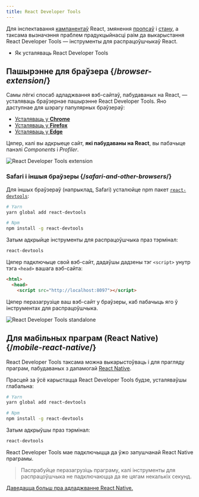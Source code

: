 ```yaml
---
title: React Developer Tools
---
```


<Intro>

Для інспектавання [кампанентаў](/learn/your-first-component) React, змянення [пропсаў](/learn/passing-props-to-a-component) і [стану](/learn/state-a-components-memory), а таксама вызначэння праблем прадукцыйнасці раім да выкарыстання React Developer Tools — інструменты для распрацоўшчыкаў React.

</Intro>

<YouWillLearn>

* Як усталяваць React Developer Tools

</YouWillLearn>

## Пашырэнне для браўзера {/*browser-extension*/}

Самы лёгкі спосаб адладжвання вэб-сайтаў, пабудаваных на React, — усталяваць браўзернае пашырэнне React Developer Tools. Яно даступнае для шэрагу папулярных браўзераў:

* [Усталяваць у **Chrome**](https://chrome.google.com/webstore/detail/react-developer-tools/fmkadmapgofadopljbjfkapdkoienihi?hl=en)
* [Усталяваць у **Firefox**](https://addons.mozilla.org/en-US/firefox/addon/react-devtools/)
* [Усталяваць у **Edge**](https://microsoftedge.microsoft.com/addons/detail/react-developer-tools/gpphkfbcpidddadnkolkpfckpihlkkil)

Цяпер, калі вы адкрыеце сайт, **які пабудаваны на React**, вы пабачыце панэлі _Components_ і _Profiler_.

![React Developer Tools extension](/images/docs/react-devtools-extension.png)

### Safari і іншыя браўзеры {/*safari-and-other-browsers*/}
Для іншых браўзераў (напрыклад, Safari) усталюйце npm пакет [`react-devtools`](https://www.npmjs.com/package/react-devtools):
```bash
# Yarn
yarn global add react-devtools

# Npm
npm install -g react-devtools
```

Затым адкрыйце інструменты для распрацоўшчыка праз тэрмінал:
```bash
react-devtools
```

Цяпер падключыце свой вэб-сайт, дадаўшы дадзены тэг `<script>` унутр тэга `<head>` вашага вэб-сайта:
```html {3}
<html>
  <head>
    <script src="http://localhost:8097"></script>
```

Цяпер перазагрузіце ваш вэб-сайт у браўзеры, каб пабачыць яго ў інструментах для распрацоўшчыка.

![React Developer Tools standalone](/images/docs/react-devtools-standalone.png)

## Для мабільных праграм (React Native) {/*mobile-react-native*/}
React Developer Tools таксама можна выкарыстоўваць і для прагляду праграм, пабудаваных з дапамогай [React Native](https://reactnative.dev/).

Прасцей за ўсё карыстацца React Developer Tools будзе, усталяваўшы глабальна:
```bash
# Yarn
yarn global add react-devtools

# Npm
npm install -g react-devtools
```

Затым адкрыўшы праз тэрмінал:
```bash
react-devtools
```

React Developer Tools мае падключыцца да ўжо запушчанай React Native праграмы.

> Паспрабуйце перазагрузіць праграму, калі інструменты для распрацоўшчыка не падключаюцца да яе цягам некалькіх секунд.

[Даведацца больш пра адладжванне React Native.](https://reactnative.dev/docs/debugging)
